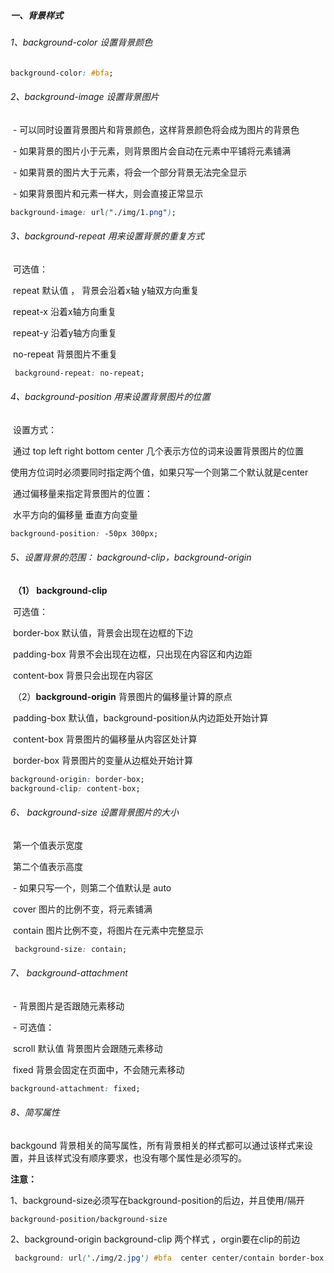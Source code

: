 ##### 一、背景样式

###### 1、background-color 设置背景颜色 

```css
background-color: #bfa;
```

###### 2、background-image 设置背景图片 

​          \- 可以同时设置背景图片和背景颜色，这样背景颜色将会成为图片的背景色

​          \- 如果背景的图片小于元素，则背景图片会自动在元素中平铺将元素铺满

​          \- 如果背景的图片大于元素，将会一个部分背景无法完全显示

​          \- 如果背景图片和元素一样大，则会直接正常显示

```css
background-image: url("./img/1.png");
```

###### 3、background-repeat 用来设置背景的重复方式

​          可选值：

​            repeat 默认值 ， 背景会沿着x轴 y轴双方向重复

​            repeat-x 沿着x轴方向重复

​            repeat-y 沿着y轴方向重复

​            no-repeat 背景图片不重复

```css
 background-repeat: no-repeat;
```

###### 4、background-position 用来设置背景图片的位置

​          设置方式：

​            通过 top left right bottom center 几个表示方位的词来设置背景图片的位置

​              使用方位词时必须要同时指定两个值，如果只写一个则第二个默认就是center

​            通过偏移量来指定背景图片的位置：

​              水平方向的偏移量 垂直方向变量

```css
background-position: -50px 300px;
```

###### 5、设置背景的范围： background-clip，background-origin

​         **（1） background-clip** 

​            可选值：

​              border-box 默认值，背景会出现在边框的下边

​              padding-box 背景不会出现在边框，只出现在内容区和内边距

​              content-box 背景只会出现在内容区

​          （2）**background-origin** 背景图片的偏移量计算的原点

​              padding-box 默认值，background-position从内边距处开始计算

​              content-box 背景图片的偏移量从内容区处计算

​              border-box 背景图片的变量从边框处开始计算

```css
background-origin: border-box;
background-clip: content-box;
```

###### 6、 background-size 设置背景图片的大小

​          第一个值表示宽度 

​          第二个值表示高度

​          \- 如果只写一个，则第二个值默认是 auto

​          cover 图片的比例不变，将元素铺满

​          contain 图片比例不变，将图片在元素中完整显示

```css
 background-size: contain;
```

###### 7、 background-attachment

​        \- 背景图片是否跟随元素移动

​        \- 可选值：

​          scroll 默认值 背景图片会跟随元素移动

​          fixed 背景会固定在页面中，不会随元素移动

```css
background-attachment: fixed;
```

###### 8、简写属性

backgound 背景相关的简写属性，所有背景相关的样式都可以通过该样式来设置，并且该样式没有顺序要求，也没有哪个属性是必须写的。

 **注意：**

1、background-size必须写在background-position的后边，并且使用/隔开

`background-position/background-size`

2、background-origin background-clip 两个样式 ，orgin要在clip的前边

```css
 background: url('./img/2.jpg') #bfa  center center/contain border-box content-box no-repeat ;
```

